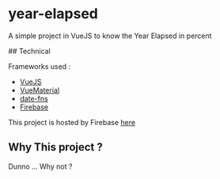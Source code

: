 # year-elapsed

A simple project in VueJS to know the Year Elapsed in percent

## Technical

Frameworks used : 
 - [VueJS](https://vuejs.org/)
 - [VueMaterial](https://vuematerial.io/)
 - [date-fns](https://date-fns.org/)
 - [Firebase](https://firebase.google.com)
 
 This project is hosted by Firebase [here](https://year-elapsed.firebaseapp.com/)

## Why This project ?

Dunno ... Why not ?
